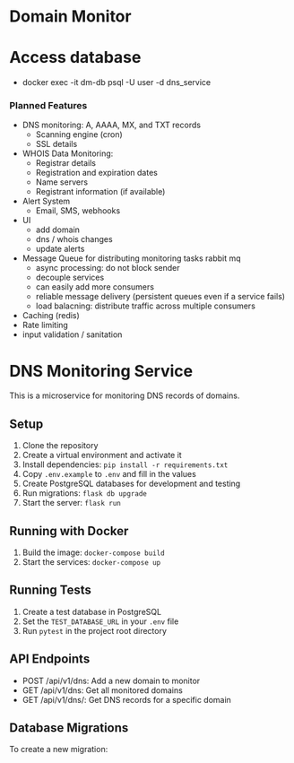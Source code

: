 # Domain Monitor

# Access database
- docker exec -it dm-db psql -U user -d dns_service

### Planned Features
- DNS monitoring: A, AAAA, MX, and TXT records
  - Scanning engine (cron)
  - SSL details
- WHOIS Data Monitoring: 
  - Registrar details
  - Registration and expiration dates
  - Name servers
  - Registrant information (if available)
- Alert System
  - Email, SMS, webhooks
- UI
  - add domain
  - dns / whois changes
  - update alerts
- Message Queue for distributing monitoring tasks rabbit mq
  - async processing: do not block sender
  - decouple services
  - can easily add more consumers
  - reliable message delivery (persistent queues even if a service fails)
  - load balacning: distribute traffic across multiple consumers
- Caching (redis) 
- Rate limiting
- input validation / sanitation


# DNS Monitoring Service

This is a microservice for monitoring DNS records of domains.

## Setup

1. Clone the repository
2. Create a virtual environment and activate it
3. Install dependencies: `pip install -r requirements.txt`
4. Copy `.env.example` to `.env` and fill in the values
5. Create PostgreSQL databases for development and testing
6. Run migrations: `flask db upgrade`
7. Start the server: `flask run`

## Running with Docker

1. Build the image: `docker-compose build`
2. Start the services: `docker-compose up`

## Running Tests

1. Create a test database in PostgreSQL
2. Set the `TEST_DATABASE_URL` in your `.env` file
3. Run `pytest` in the project root directory

## API Endpoints

- POST /api/v1/dns: Add a new domain to monitor
- GET /api/v1/dns: Get all monitored domains
- GET /api/v1/dns/<domain>: Get DNS records for a specific domain

## Database Migrations

To create a new migration:

